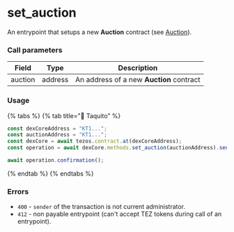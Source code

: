 # set\_auction

An entrypoint that setups a new **Auction** contract (see [Auction](../../../auction-contract/)).

### Call parameters

| Field   | Type    | Description                              |
| ------- | ------- | ---------------------------------------- |
| auction | address | An address of a new **Auction** contract |

### Usage

{% tabs %}
{% tab title="🌮 Taquito" %}
```javascript
const dexCoreAddress = "KT1...";
const auctionAddress = "KT1...";
const dexCore = await tezos.contract.at(dexCoreAddress);
const operation = await dexCore.methods.set_auction(auctionAddress).send();

await operation.confirmation();
```
{% endtab %}
{% endtabs %}

### Errors

* `400` - `sender` of the transaction is not current administrator.
* `412` - non payable entrypoint (can't accept TEZ tokens during call of an entrypoint).
